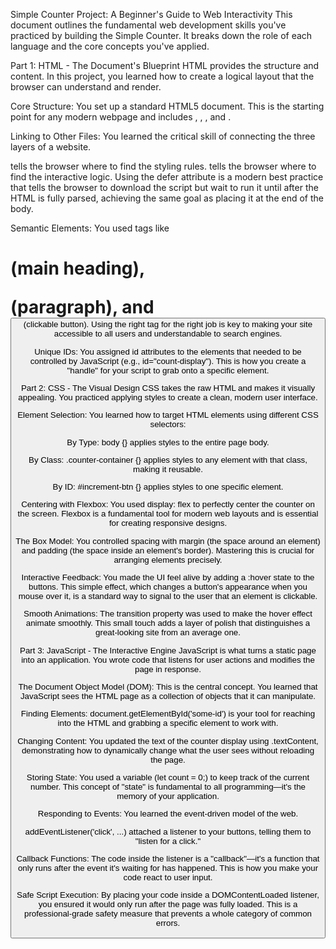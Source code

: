 Simple Counter Project: A Beginner's Guide to Web Interactivity
This document outlines the fundamental web development skills you've practiced by building the Simple Counter. It breaks down the role of each language and the core concepts you've applied.

Part 1: HTML - The Document's Blueprint
HTML provides the structure and content. In this project, you learned how to create a logical layout that the browser can understand and render.

Core Structure: You set up a standard HTML5 document. This is the starting point for any modern webpage and includes <!DOCTYPE html>, <html>, <head></head>, and <body></body>.

Linking to Other Files: You learned the critical skill of connecting the three layers of a website.

<link rel="stylesheet" href="styles.css"> tells the browser where to find the styling rules.

<script src="script.js" defer></script> tells the browser where to find the interactive logic. Using the defer attribute is a modern best practice that tells the browser to download the script but wait to run it until after the HTML is fully parsed, achieving the same goal as placing it at the end of the body.

Semantic Elements: You used tags like <h1> (main heading), <p> (paragraph), and <button> (clickable button). Using the right tag for the right job is key to making your site accessible to all users and understandable to search engines.

Unique IDs: You assigned id attributes to the elements that needed to be controlled by JavaScript (e.g., id="count-display"). This is how you create a "handle" for your script to grab onto a specific element.

Part 2: CSS - The Visual Design
CSS takes the raw HTML and makes it visually appealing. You practiced applying styles to create a clean, modern user interface.

Element Selection: You learned how to target HTML elements using different CSS selectors:

By Type: body {} applies styles to the entire page body.

By Class: .counter-container {} applies styles to any element with that class, making it reusable.

By ID: #increment-btn {} applies styles to one specific element.

Centering with Flexbox: You used display: flex to perfectly center the counter on the screen. Flexbox is a fundamental tool for modern web layouts and is essential for creating responsive designs.

The Box Model: You controlled spacing with margin (the space around an element) and padding (the space inside an element's border). Mastering this is crucial for arranging elements precisely.

Interactive Feedback: You made the UI feel alive by adding a :hover state to the buttons. This simple effect, which changes a button's appearance when you mouse over it, is a standard way to signal to the user that an element is clickable.

Smooth Animations: The transition property was used to make the hover effect animate smoothly. This small touch adds a layer of polish that distinguishes a great-looking site from an average one.

Part 3: JavaScript - The Interactive Engine
JavaScript is what turns a static page into an application. You wrote code that listens for user actions and modifies the page in response.

The Document Object Model (DOM): This is the central concept. You learned that JavaScript sees the HTML page as a collection of objects that it can manipulate.

Finding Elements: document.getElementById('some-id') is your tool for reaching into the HTML and grabbing a specific element to work with.

Changing Content: You updated the text of the counter display using .textContent, demonstrating how to dynamically change what the user sees without reloading the page.

Storing State: You used a variable (let count = 0;) to keep track of the current number. This concept of "state" is fundamental to all programming—it's the memory of your application.

Responding to Events: You learned the event-driven model of the web.

addEventListener('click', ...) attached a listener to your buttons, telling them to "listen for a click."

Callback Functions: The code inside the listener is a "callback"—it's a function that only runs after the event it's waiting for has happened. This is how you make your code react to user input.

Safe Script Execution: By placing your code inside a DOMContentLoaded listener, you ensured it would only run after the page was fully loaded. This is a professional-grade safety measure that prevents a whole category of common errors.